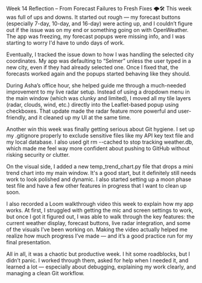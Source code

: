 Week 14 Reflection – From Forecast Failures to Fresh Fixes 🌩️🛠️
This week was full of ups and downs. It started out rough — my forecast buttons (especially 7-day, 10-day, and 16-day) were acting up, and I couldn’t figure out if the issue was on my end or something going on with OpenWeather. The app was freezing, my forecast popups were missing info, and I was starting to worry I'd have to undo days of work.

Eventually, I tracked the issue down to how I was handling the selected city coordinates. My app was defaulting to “Selmer” unless the user typed in a new city, even if they had already selected one. Once I fixed that, the forecasts worked again and the popups started behaving like they should.

During Asha’s office hour, she helped guide me through a much-needed improvement to my live radar setup. Instead of using a dropdown menu in the main window (which was clunky and limited), I moved all my tile layers (radar, clouds, wind, etc.) directly into the Leaflet-based popup using checkboxes. That update made the radar feature more powerful and user-friendly, and it cleaned up my UI at the same time.

Another win this week was finally getting serious about Git hygiene. I set up my .gitignore properly to exclude sensitive files like my API key text file and my local database. I also used git rm --cached to stop tracking weather.db, which made me feel way more confident about pushing to GitHub without risking security or clutter.

On the visual side, I added a new temp_trend_chart.py file that drops a mini trend chart into my main window. It's a good start, but it definitely still needs work to look polished and dynamic. I also started setting up a moon phase test file and have a few other features in progress that I want to clean up soon.

I also recorded a Loom walkthrough video this week to explain how my app works. At first, I struggled with getting the mic and screen settings to work, but once I got it figured out, I was able to walk through the key features: the current weather display, forecast buttons, live radar integration, and some of the visuals I’ve been working on. Making the video actually helped me realize how much progress I’ve made — and it’s a good practice run for my final presentation.

All in all, it was a chaotic but productive week. I hit some roadblocks, but I didn’t panic. I worked through them, asked for help when I needed it, and learned a lot — especially about debugging, explaining my work clearly, and managing a clean Git workflow.